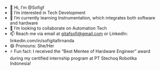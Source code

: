 - 👋 Hi, I’m @Sofigf
- 👀 I’m interested in Tech Development
- 🌱 I’m currently learning Instrumentation, which integrates both software and hardware
- 💞️ I’m looking to collaborate on Automation Tech
- 📫 Reach me via email at gitafsofi@gmail.com or LinkedIn: linkedin.com/in/sofigitafirnanda
- 😄 Pronouns: She/Her
- ⚡ Fun fact: I received the “Best Mentee of Hardware Engineer” award during my certified internship program at PT Stechoq Robotika Indonesia!

<!---
Sofigf/Sofigf is a ✨ special ✨ repository because its `README.md` (this file) appears on your GitHub profile.
You can click the Preview link to take a look at your changes.
--->
